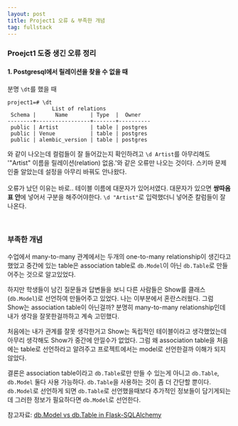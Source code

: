 ```yaml
---
layout: post
title: Project1 오류 & 부족한 개념
tag: fullstack
---
```


### Proejct1 도중 생긴 오류 정리
#### 1. Postgresql에서 릴레이션을 찾을 수 없을 때
분명 `\dt`를 했을 때
```
project1=# \dt
              List of relations
 Schema |      Name       | Type  |  Owner
--------+-----------------+-------+----------
 public | Artist          | table | postgres
 public | Venue           | table | postgres
 public | alembic_version | table | postgres
 ```
 와 같이 나오는데 컬럼들이 잘 들어갔는지 확인하려고 `\d Artist`를 아무리해도 '"Artist" 이름을 릴레이션(relation) 없음.'와 같은 오류만 나오는 것이다.
 스키마 문제인줄 알았는데 설정을 아무리 바꿔도 안나왔다. <br><br>
 오류가 났던 이유는 바로.. 테이블 이름에 대문자가 있어서였다. 대문자가 있으면 **쌍따옴표 안**에 넣어서 구분을 해주어야한다.
 `\d "Artist"`로 입력했더니 넣어준 칼럼들이 잘 나온다.
 
<br>

### 부족한 개념

수업에서 many-to-many 관계에서는 두개의 one-to-many relationship이 생긴다고 했었고 중간에 있는 table은 association table로 `db.Model`이 아닌 `db.Table`로 만들어주는 것으로 알고있었다.

하지만 학생들이 남긴 질문들과 답변들을 보니 다른 사람들은 Show를 클래스(`db.Model`)로 선언하여 만들어주고 있었다. 나는 이부분에서 혼란스러웠다. 그럼 Show는 association table이 아닌걸까? 분명히 many-to-many relationship인데 내가 생각을 잘못한걸까하고 계속 고민했다.

처음에는 내가 관계를 잘못 생각한거고 Show는 독립적인 테이블이라고 생각했었는데 아무리 생각해도 Show가 중간에 안낄수가 없었다. 그럼 왜 association table을 처음에는 table로 선언하라고 알려주고 프로젝트에서는 model로 선언한걸까 이해가 되지 않았다.

결론은 association table이라고 `db.Table`로만 만들 수 있는게 아니고 `db.Table`, `db.Model` 둘다 사용 가능하다. 
`db.Table`을 사용하는 것이 좀 더 간단할 뿐이다. `db.Model`로 선언하게 되면 `db.Table`로 선언했을때보다 추가적인 정보들이 담기게되는데 그러한 정보가 필요하다면 `db.Model`로 선언한다. 

참고자료: [db.Model vs db.Table in Flask-SQLAlchemy](https://stackoverflow.com/questions/45044926/db-model-vs-db-table-in-flask-sqlalchemy)
